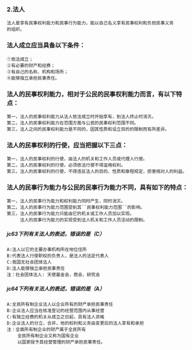 ### 2.法人

    法人是享有民事权利能力和民事行为能力，能以自己名义享有民事权利和负担民事义务
    的组织。
    
### 法人成立应当具备以下条件：
    ①依法成立；
    ②有必要的财产和经费；
    ③有自己的名称、机构和场所；
    ④能够独立承担民事责任。
    
### 法人的民事权利能力，相对于公民的民事权利能力而言，有以下特点：
    第一，法人的民事权利能力从法人依法成立时开始享有，到法人终止时消灭。
    第二，法人的民事权利能力在范围方面与公民的民事权利范围不同。
    第三，法人之间的民事权利能力是不同的，因其性质和设立目的的限制而有所差异。
    
### 法人的民事权利的行使，应当把握以下三点：
    第一，法人的民事权利的行使，由法人的机关和工作人员或代理人行使。
    第二，法人的民事权利的行使，必须依法行使不得滥用权利。
    第三，法人的民事权利的行使，不得违反法人的目的、性质和章程规定，损害相对人的利益。
        
### 法人的民事行为能力与公民的民事行为能力不同，具有如下的特点：
    第一，法人的民事行为能力和权利能力同时产生，同时消灭。
    第二，法人的民事行为能力范围受到其``民事权利能力范围``的影响。
    第三，法人的民事行为能力只能由它的机关或工作人员加以实现。
         法人的民事行为能力的实现受到法人机关和工作人员活动的限制。

##### jc63下列有关法人的表述，错误的是（C）
    A:法人以它的主要办事机构所在地位住所
    B:代表法人行使职权的负责人，是法人的法定代表人
    C:我国无社会团体法人
    D:法人能够独立承担民事责任
    注：社会团体法人: 天使基金会，商会，研究会

##### jc64下列有关法人的表述，错误的是（A）
    A:全民所有制企业法人以企业所有的财产承担民事责任
    B:企业法人应当在核准登记的经营范围内从事经营
    C:有独立经费的机关从成立之日起，具有法人资格
    D:企业法人的分立，合并，他的权利和义务由变更后的法人享有和承担
    注：全面所有制企业的财产属于全民所有
        全民所有制企业又称为国有企业
        以国家授予其经营管理的财产承担民事责任。

    
